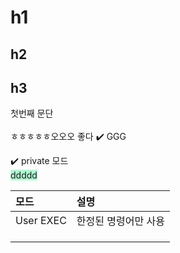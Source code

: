 # h1
## h2
## h3

첫번째 문단 <br/><br/> ㅎㅎㅎㅎㅎ오오오 좋다
✔️
GGG

✔️ private 모드<br/>
<span style="background:#affad1">ddddd</span>
<td style="background-color:00FF00;color:000000"></td>
<td style="background-color:00FF00;color:000000"></td>

| 모드        | 설명          |
| :-------- | :---------- |
| User EXEC | 한정된 명령어만 사용 |
|           |             |
|           |             |
|           |             |
<td style="background-color:00FF00;color:000000"></td>